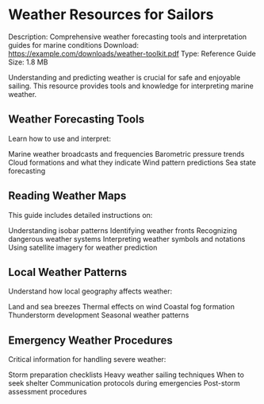# Weather Resources for Sailors
Description: Comprehensive weather forecasting tools and interpretation guides for marine conditions
Download: https://example.com/downloads/weather-toolkit.pdf
Type: Reference Guide
Size: 1.8 MB

Understanding and predicting weather is crucial for safe and enjoyable sailing. This resource provides tools and knowledge for interpreting marine weather.

## Weather Forecasting Tools

Learn how to use and interpret:

Marine weather broadcasts and frequencies
Barometric pressure trends
Cloud formations and what they indicate
Wind pattern predictions
Sea state forecasting

## Reading Weather Maps

This guide includes detailed instructions on:

Understanding isobar patterns
Identifying weather fronts
Recognizing dangerous weather systems
Interpreting weather symbols and notations
Using satellite imagery for weather prediction

## Local Weather Patterns

Understand how local geography affects weather:

Land and sea breezes
Thermal effects on wind
Coastal fog formation
Thunderstorm development
Seasonal weather patterns

## Emergency Weather Procedures

Critical information for handling severe weather:

Storm preparation checklists
Heavy weather sailing techniques
When to seek shelter
Communication protocols during emergencies
Post-storm assessment procedures